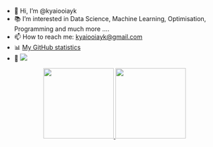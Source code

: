 - 👋 Hi, I’m @kyaiooiayk
- 📚 I’m interested in Data Science, Machine Learning, Optimisation, Programming and much more ....
- 📫 How to reach me: kyaiooiayk@gmail.com
- 📊 [My GitHub statistics](https://metrics.lecoq.io/about/kyaiooiayk)
- 👀 ![](https://komarev.com/ghpvc/?username=kyaiooiayk)


<p align="center">
<a href="https://github.com/JPedroBraganca">

<img height="160em" src="https://github-readme-stats-eight-theta.vercel.app/api?username=kyaiooiayk&show_icons=true&theme=algolia&include_all_commits=true&count_private=true"/>
  
<img height="160em" src="https://github-readme-stats-eight-theta.vercel.app/api/top-langs/?username=kyaiooiayk&layout=compact&langs_count=8&theme=algolia"/>
</a>
</p>
